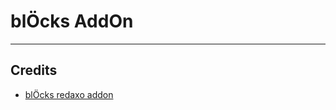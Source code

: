 blÖcks AddOn
============================

---
Credits
-------
* [blÖcks redaxo addon](https://github.com/FriendsOfREDAXO/bloecks)
